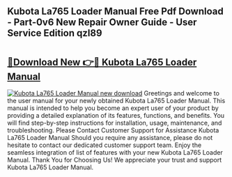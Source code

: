 ## Kubota La765 Loader Manual Free Pdf Download - Part-0v6 New Repair Owner Guide - User Service Edition qzl89

# <h2><a href="http://bc90051.oget.top/?id=Kubota+La765+Loader+Manual">🔗Download New 👉🔴 Kubota La765 Loader Manual</a></h2>

[![Kubota La765 Loader Manual new download](https://i.imgur.com/5g1atiW.png)](http://bc90051.oget.top/?id=Kubota+La765+Loader+Manual)
Greetings and welcome to the user manual for your newly obtained Kubota La765 Loader Manual. This manual is intended to help you become an expert user of your product by providing a detailed explanation of its features, functions, and benefits. You will find step-by-step instructions for installation, usage, maintenance, and troubleshooting. Please Contact Customer Support for Assistance Kubota La765 Loader Manual Should you require any assistance, please do not hesitate to contact our dedicated customer support team. Enjoy the seamless integration of list of features with your new Kubota La765 Loader Manual. Thank You for Choosing Us! We appreciate your trust and support Kubota La765 Loader Manual.
